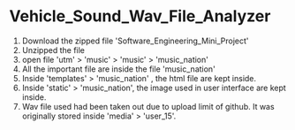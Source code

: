# Vehicle_Sound_Wav_File_Analyzer
1) Download the zipped file 'Software_Engineering_Mini_Project'
2) Unzipped the file 
3) open file 'utm' > 'music' > 'music' > 'music_nation'
4) All the important file are inside the file 'music_nation'
5) Inside 'templates' > 'music_nation' , the html file are kept inside.
6) Inside 'static' > 'music_nation', the image used in user interface are kept inside.
7) Wav file used had been taken out due to upload limit of github. It was originally stored inside 'media' > 'user_15'.
